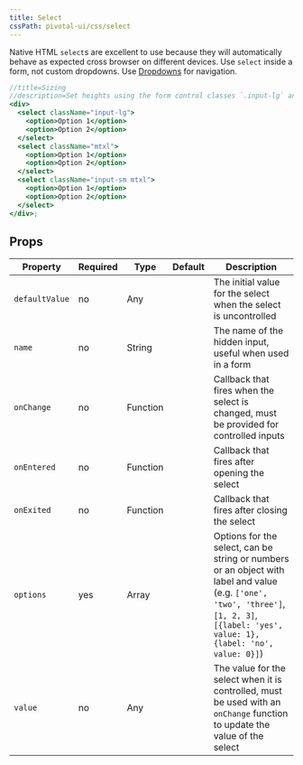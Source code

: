 ```yaml
---
title: Select
cssPath: pivotal-ui/css/select
---
```


Native HTML `select`s are excellent to use because they will automatically behave as expected cross browser on different devices. Use `select` inside a form, not custom dropdowns. Use [Dropdowns](/components/dropdowns/usage) for navigation.

```jsx
//title=Sizing
//description=Set heights using the form control classes `.input-lg` and `.input-sm`. Create larger or smaller form controls that match button sizes.
<div>
  <select className="input-lg">
    <option>Option 1</option>
    <option>Option 2</option>
  </select>
  <select className="mtxl">
    <option>Option 1</option>
    <option>Option 2</option>
  </select>
  <select className="input-sm mtxl">
    <option>Option 1</option>
    <option>Option 2</option>
  </select>
</div>;
```

## Props

Property | Required | Type | Default | Description
---------|----------|------|---------|------------
`defaultValue` | no  | Any      | | The initial value for the select when the select is uncontrolled
`name`         | no  | String   | | The name of the hidden input, useful when used in a form
`onChange`     | no  | Function | | Callback that fires when the select is changed, must be provided for controlled inputs
`onEntered`    | no  | Function | | Callback that fires after opening the select
`onExited`     | no  | Function | | Callback that fires after closing the select
`options`      | yes | Array    | | Options for the select, can be string or numbers or an object with label and value (e.g. `['one', 'two', 'three']`, `[1, 2, 3]`, `[{label: 'yes', value: 1}, {label: 'no', value: 0}]`)
`value`        | no  | Any      | | The value for the select when it is controlled, must be used with an `onChange` function to update the value of the select

